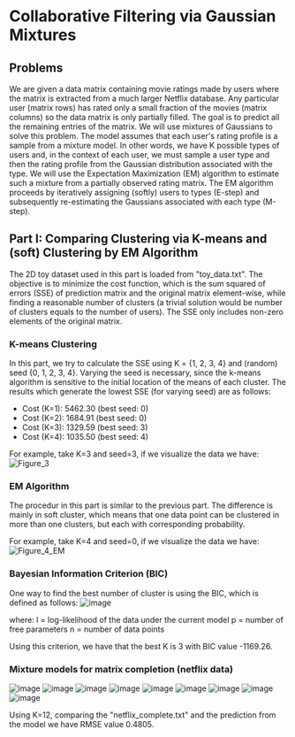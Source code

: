 # Collaborative Filtering via Gaussian Mixtures

## Problems
We are given a data matrix containing movie ratings made by users where the matrix is extracted from a much larger Netflix database. Any particular user (matrix rows) has rated only a small fraction of the movies (matrix columns) so the data matrix is only partially filled. The goal is to predict all the remaining entries of the matrix. We will use mixtures of Gaussians to solve this problem. The model assumes that each user's rating profile is a sample from a mixture model. In other words, we have K possible types of users and, in the context of each user, we must sample a user type and then the rating profile from the Gaussian distribution associated with the type. We will use the Expectation Maximization (EM) algorithm to estimate such a mixture from a partially observed rating matrix. The EM algorithm proceeds by iteratively assigning (softly) users to types (E-step) and subsequently re-estimating the Gaussians associated with each type (M-step).

## Part I: Comparing Clustering via K-means and (soft) Clustering by EM Algorithm
The 2D toy dataset used in this part is loaded from "toy_data.txt". The objective is to minimize the cost function, which is the sum squared of errors (SSE) of prediction matrix and the original matrix element-wise, while finding a reasonable number of clusters (a trivial solution would be number of clusters equals to the number of users). The SSE only includes non-zero elements of the original matrix.

### K-means Clustering
In this part, we try to calculate the SSE using K = {1, 2, 3, 4} and (random) seed {0, 1, 2, 3, 4}. Varying the seed is necessary, since the k-means algorithm is sensitive to the initial location of the means of each cluster. The results which generate the lowest SSE (for varying seed) are as follows:
- Cost (K=1): 5462.30 (best seed: 0)
- Cost (K=2): 1684.91 (best seed: 0)
- Cost (K=3): 1329.59 (best seed: 3)
- Cost (K=4): 1035.50 (best seed: 4)

For example, take K=3 and seed=3, if we visualize the data we have:
![Figure_3](https://user-images.githubusercontent.com/87055709/153839059-d0056fe9-0b2b-4491-8450-e8e15de90ea1.png)

### EM Algorithm
The procedur in this part is similar to the previous part. The difference is mainly in soft cluster, which means that one data point can be clustered in more than one clusters, but each with corresponding probability.

For example, take K=4 and seed=0, if we visualize the data we have:
![Figure_4_EM](https://user-images.githubusercontent.com/87055709/153839824-c05cc127-0407-4fe0-a5d0-63c810feae0c.png)

### Bayesian Information Criterion (BIC)
One way to find the best number of cluster is using the BIC, which is defined as follows:
![image](https://user-images.githubusercontent.com/87055709/153840209-65747cff-f6df-48ec-aaf4-72e3a007c05e.png)

where:
l = log-likelihood of the data under the current model
p = number of free parameters
n = number of data points

Using this criterion, we have that the best K is 3 with BIC value -1169.26.

### Mixture models for matrix completion (netflix data)
![image](https://user-images.githubusercontent.com/87055709/153840893-e248e0ea-a5f1-4467-af0c-bf00c7ee9e5f.png)
![image](https://user-images.githubusercontent.com/87055709/153840940-ae8edeb0-7fc6-40df-9000-d1a7058f7c5a.png)
![image](https://user-images.githubusercontent.com/87055709/153841015-b5e45ac4-7ed2-4eee-a312-c041ac8037ef.png)
![image](https://user-images.githubusercontent.com/87055709/153841067-001c701e-96a0-4a82-bbd8-f8bcd209fdd3.png)
![image](https://user-images.githubusercontent.com/87055709/153841234-ce4200fa-405c-4009-b909-25e94dbd805f.png)
![image](https://user-images.githubusercontent.com/87055709/153841314-cabeec4e-6337-414e-bc2b-05b9f972e66d.png)
![image](https://user-images.githubusercontent.com/87055709/153841406-174bfc5a-277c-4899-b458-08c761d368b6.png)
![image](https://user-images.githubusercontent.com/87055709/153841473-6fbda50f-f14b-4180-a4ec-b431ba3cf806.png)
![image](https://user-images.githubusercontent.com/87055709/153841534-5b98fb26-b506-4e9c-b939-2322699d377c.png)

Using K=12, comparing the "netflix_complete.txt" and the prediction from the model we have RMSE value 0.4805.
